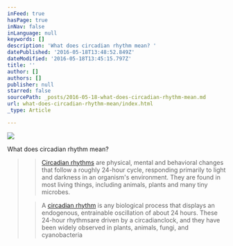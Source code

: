 ```yaml
---
inFeed: true
hasPage: true
inNav: false
inLanguage: null
keywords: []
description: 'What does circadian rhythm mean? '
datePublished: '2016-05-18T13:48:52.849Z'
dateModified: '2016-05-18T13:45:15.797Z'
title: ''
author: []
authors: []
publisher: null
starred: false
sourcePath: _posts/2016-05-18-what-does-circadian-rhythm-mean.md
url: what-does-circadian-rhythm-mean/index.html
_type: Article

---
```

![](https://the-grid-user-content.s3-us-west-2.amazonaws.com/73262f9a-bdbf-4734-bf10-eb9d4952b9d7.jpg)

What does circadian rhythm mean? 
> 
> > [Circadian rhythms][0] are physical, mental and behavioral changes that follow a roughly 24-hour cycle, responding primarily to light and darkness in an organism's environment. They are found in most living things, including animals, plants and many tiny microbes.
> 
> > A [circadian rhythm][1] is any biological process that displays an endogenous, entrainable oscillation of about 24 hours. These 24-hour rhythmsare driven by a circadianclock, and they have been widely observed in plants, animals, fungi, and cyanobacteria
> 
> 



[0]: https://www.nigms.nih.gov/Education/Pages/Factsheet_CircadianRhythms.aspx
[1]: https://en.wikipedia.org/wiki/Circadian_rhythm